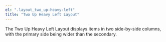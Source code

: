 ```yaml
---
el: ".layout_two_up-heavy-left"
title: "Two Up Heavy Left Layout"
---
```

The Two Up Heavy Left Layout displays items in two side-by-side columns, with the primary side being wider than the secondary.
